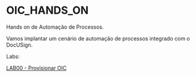 # OIC_HANDS_ON

Hands on de Automação de Processos.

Vamos implantar um cenário de automação de processos integrado com o DocUSign.

Labs:

[LAB00 - Provisionar OIC](OIC_HANDS_ON/lab00/Lab00_provisionarOIC_manual.md)
